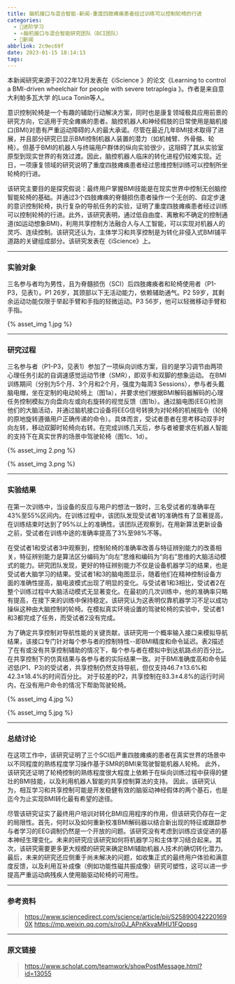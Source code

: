 ```yaml
---
title: 脑机接口与混合智能-新闻-重度四肢瘫痪患者经过训练可以控制轮椅的行进
categories:
  - 🌙进阶学习
  - ⭐脑机接口与混合智能研究团队（BCI团队）
  - 💫新闻
abbrlink: 2c9ec69f
date: 2023-01-15 18:14:13
tags:
---
```


本新闻研究来源于2022年12月发表在《iScience 》的论文《Learning to control a BMI-driven wheelchair for people with severe tetraplegia 》。作者是来自意大利帕多瓦大学 的Luca Tonin等人。

意识控制轮椅是一个有趣的辅助行动解决方案，同时也是康复领域极具应用前景的研究方向，它适用于完全瘫痪的患者。脑控机器人和神经假肢的日常使用是脑机接口(BMI)对患有严重运动障碍的人的最大承诺。尽管在最近几年BMI技术取得了进展，并且部分研究已显示BMI控制机器人装置的潜力（如机械臂、外骨骼、轮椅）。但基于BMI的机器人与终端用户群体的纵向实验很少，这阻碍了其从实验室原型到现实世界的有效过渡。因此，脑控机器人临床的转化进程仍较难实现。近日，一项康复领域的研究说明了重度四肢瘫痪患者经过思维控制训练可以控制所坐轮椅的行进。

该研究主要目的是探究假说：最终用户掌握BMI技能是在现实世界中控制无创脑控智能轮椅的基础。并通过3个四肢瘫痪的脊髓损伤患者操作一个无创的、自定步速的意识控制轮椅，执行复杂的导航任务的实验，证明了重度四肢瘫痪患者经过训练可以控制轮椅的行进。此外，该研究表明，通过低自由度、离散和不确定的控制通道(如运动想象BMI)，利用共享控制方法融合人与人工智能，可以实现对机器人的灵巧、连续控制。该研究还认为，主体学习和共享控制是为转化非侵入式BMI铺平道路的关键组成部分。该研究发表在《iScience》上。

<!--more-->

***

### 实验对象

三名参与者均为男性，且为脊髓损伤（SCI）后四肢瘫痪者和轮椅使用者（P1-P3，见表1）。P1 26岁，其颈部以下无活动能力，依赖辅助通气。P2 59岁，其剩余运动功能仅限于举起手臂和手指的轻微运动。P3 56岁，他可以轻微移动手臂和手指。

{% asset_img 1.jpg %}

***

### 研究过程

三名参与者（P1-P3，见表1）参加了一项纵向训练方案，目的是学习调节由两项心理任务引起的自调速感觉运动节律（SMR），即双手和双脚的想象运动。 在BMI训练期间（分别为5个月、3个月和2个月，强度为每周3 Sessions），参与者头戴脑电帽，坐在定制的电动轮椅上（图1a），并要求他们根据BMI解码器解码的心理任务控制模拟方向盘向左或向右旋转的视觉反馈（图1b）。通过脑电图(EEG)检测他们的大脑活动，并通过脑机接口设备将EEG信号转换为对轮椅的机械指令（轮椅的原地旋转遵循用户正确传递的命令）。具体而言，受试者患者在思考移动双手时向左转，移动双脚时轮椅向右转。在完成训练几天后，参与者被要求在机器人智能的支持下在真实世界的场景中驾驶轮椅（图1c、1d）。

{% asset_img 2.png %}

{% asset_img 3.png %}

***

### 实验结果

在第一次训练中，当设备的反应与用户的想法一致时，三名受试者的准确率在43%至55%区间内。在训练过程中，该团队发现受试者1的准确性有了显著提高，在训练结束时达到了95%以上的准确性。该团队还观察到，在用新算法更新设备之前，受试者在训练中途的准确率提高了3%至98%不等。

在受试者1和受试者3中观察到，控制轮椅的准确率改善与特征辨别能力的改善相关，特征辨别能力是算法区分编码为“向左”思维和编码为“向右”思维的大脑活动模式的能力。研究团队发现，更好的特征辨别能力不仅是设备机器学习的结果，也是受试者大脑学习的结果。受试者1和3的脑电图显示，随着他们在精神控制设备方面的准确性提高，脑电波模式出现了明显的变化。与受试者1和3相比，受试者2在整个训练过程中大脑活动模式无显著变化。在最初的几次训练中，他的准确率只略有提高，在接下来的训练中保持稳定。该研究认为这表明仅靠机器学习不足以成功操纵这种由大脑控制的轮椅。在模拟真实环境设置的驾驶轮椅的实验中，受试者1和3都完成了任务，而受试者2没有完成。

为了确定共享控制对导航性能的关键贡献，该研究用一个概率输入接口来模拟导航结果，该接口专门针对每个参与者的控制特性--即BMI精度和命令延迟。表2描述了在有或没有共享控制辅助的情况下，每个参与者在模拟中到达航路点的百分比。在共享控制下的仿真结果与各参与者的实际结果一致。对于BMI准确度高和命令延迟低(P1、P3)的受试者，共享控制仍然支持导航，但仅支持46.7±13.6%和42.3±18.4%的时间百分比。 对于较差的P2，共享控制在83.3±4.8%的运行时间内，在没有用户命令的情况下帮助驾驶轮椅。

{% asset_img 4.jpg %}

{% asset_img 5.jpg %}

***

### 总结讨论

在这项工作中，该研究证明了三个SCI后严重四肢瘫痪的患者在真实世界的场景中以不同程度的熟练程度学习操作基于SMR的BMI来驾驶智能机器人轮椅。 此外，该研究还证明了轮椅控制的熟练程度很大程度上依赖于在纵向训练过程中获得的健壮的BMI技能，以及利用机器人智能的共享控制算法的支持。 因此，该研究认为，相互学习和共享控制可能是开发稳健有效的脑驱动神经假体的两个基石，也是迄今为止实现BMI转化最有希望的途径。

尽管该研究证实了最终用户培训对转化BMI应用程序的作用，但该研究仍存在一定的局限性。首先，何时以及如何重新校准BMI解码器以结合新出现的特征或跟踪参与者学习的EEG调制仍然是一个开放的问题。该研究没有考虑到训练应该促进的基本神经生理变化。未来的研究应该研究如何将机器学习和主体学习结合起来。其次，该研究需要更多更大规模的研究来确定BMI辅助机器人技术的确切转化潜力。最后，未来的研究还应侧重于尚未解决的问题，如收集正式的最终用户体验和满意度反馈，以及利用互补成像（例如功能性磁共振成像）研究可塑性，这可以进一步提高严重运动病残疾人使用脑驱动轮椅的可用性。

***

### 参考资料

> <https://www.sciencedirect.com/science/article/pii/S258900422201690X>
> <https://mp.weixin.qq.com/s/ro0J_APnKkvaMHU1FQopsg>

***

### 原文链接

> <https://www.scholat.com/teamwork/showPostMessage.html?id=13055>
